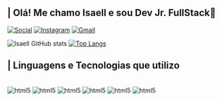 ## | Olá! Me chamo Isaell e sou Dev Jr. FullStack👋

[![Social](https://img.shields.io/badge/LinkedIn-0077B5?style=for-the-badge&logo=linkedin&logoColor=white)](https://br.linkedin.com/in/isaell-kelson-8667a1251)
[![Instagram](https://img.shields.io/badge/Instagram-E4405F?style=for-the-badge&logo=instagram&logoColor=white)](https://www.instagram.com/isaell_kelson/)
[![Gmail](https://img.shields.io/badge/Gmail-D14836?style=for-the-badge&logo=gmail&logoColor=white)](mailto:isaellkelson@gmail.com)

![Isaell GitHub stats](https://github-readme-stats.vercel.app/api?username=Isaell-Kelson&show_icons=true&theme=dracula) 
[![Top Langs](https://github-readme-stats.vercel.app/api/top-langs/?username=Isaell-Kelson&layout=compact&theme=dracula)](https://github.com/Isaell-Kelson/github-readme-stats)

## | Linguagens e Tecnologias que utilizo 

<div style="display: inline_block"><br/>
  <img align="center" alt="html5" src="https://img.shields.io/badge/Python-14354C?style=for-the-badge&logo=python&logoColor=white" />
  <img align="center" alt="html5" src="https://img.shields.io/badge/JavaScript-F7DF1E?style=for-the-badge&logo=javascript&logoColor=black" />
  <img align="center" alt="html5" src="https://img.shields.io/badge/HTML5-E34F26?style=for-the-badge&logo=html5&logoColor=white" />
  <img align="center" alt="html5" src="https://img.shields.io/badge/CSS-239120?&style=for-the-badge&logo=css3&logoColor=white" />
  <img align="center" alt="html5" src="https://img.shields.io/badge/Java-ED8B00?style=for-the-badge&logo=java&logoColor=white" />
  <img align="center" alt="html5" src="https://img.shields.io/badge/Node.js-43853D?style=for-the-badge&logo=node.js&logoColor=white" />
</div>
